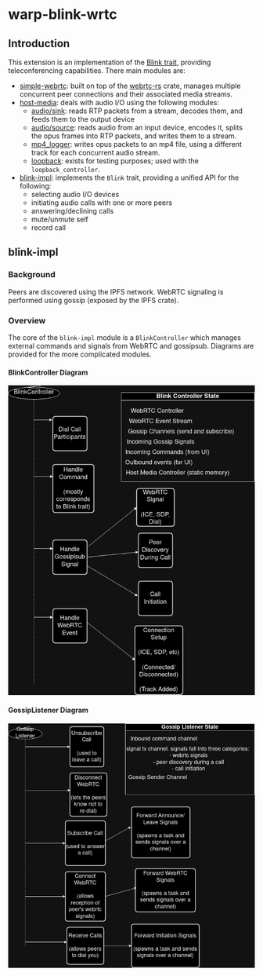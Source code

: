 # warp-blink-wrtc

## Introduction
This extension is an implementation of the [Blink trait](https://github.com/Satellite-im/Warp/blob/main/warp/src/blink/mod.rs), providing teleconferencing capabilities. There main modules are:
- [simple-webrtc](https://github.com/Satellite-im/Warp/blob/main/extensions/warp-blink-wrtc/src/simple_webrtc/mod.rs): built on top of the [webrtc-rs](https://github.com/webrtc-rs/webrtc) crate, manages multiple concurrent peer connections and their associated media streams.
- [host-media](https://github.com/Satellite-im/Warp/blob/main/extensions/warp-blink-wrtc/src/host_media): deals with audio I/O using the following modules:
    - [audio/sink](https://github.com/Satellite-im/Warp/tree/main/extensions/warp-blink-wrtc/src/host_media/audio/sink): reads RTP packets from a stream, decodes them, and feeds them to the output device
    - [audio/source](https://github.com/Satellite-im/Warp/tree/main/extensions/warp-blink-wrtc/src/host_media/audio/source): reads audio from an input device, encodes it, splits the opus frames into RTP packets, and writes them to a stream.
    - [mp4_logger](https://github.com/Satellite-im/Warp/tree/main/extensions/warp-blink-wrtc/src/host_media/mp4_logger): writes opus packets to an mp4 file, using a different track for each concurrent audio stream.
    - [loopback](https://github.com/Satellite-im/Warp/tree/main/extensions/warp-blink-wrtc/src/host_media/loopback): exists for testing purposes; used with the `loopback_controller`.
- [blink-impl](https://github.com/Satellite-im/Warp/tree/main/extensions/warp-blink-wrtc/src/blink_impl): implements the `Blink` trait, providing a unified API for the following:
    - selecting audio I/O devices
    - initiating audio calls with one or more peers
    - answering/declining calls
    - mute/unmute self
    - record call

## blink-impl

### Background
Peers are discovered using the IPFS network. WebRTC signaling is performed using gossip (exposed by the IPFS crate).


### Overview
The core of the `blink-impl` module is a `BlinkController` which manages external commands and signals from WebRTC and gossipsub.
Diagrams are provided for the more complicated modules.

#### BlinkController Diagram

![blink-impl's Blink Controller](docs/Blink%20Controller.drawio.png)

#### GossipListener Diagram

![blink-impl's Gossip Listener](docs/Gossip%20Listener.drawio.png)
